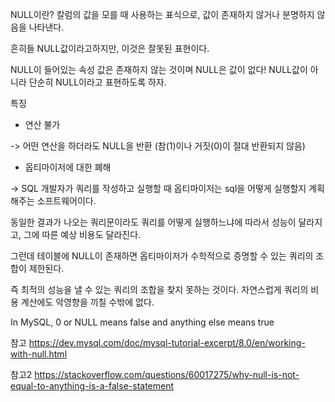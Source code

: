 NULL이란?
칼럼의 값을 모를 때 사용하는 표식으로, 값이 존재하지 않거나 분명하지 않음을 나타낸다.

흔히들 NULL값이라고하지만, 이것은 잘못된 표현이다. 

NULL이 들어있는 속성 값은 존재하지 않는 것이며 NULL은 값이 없다! NULL값이 아니라 단순히 NULL이라고 표현하도록 하자.

특징
- 연산 불가 

-> 어떤 연산을 하더라도 NULL을 반환 (참(1)이나 거짓(0)이 절대 반환되지 않음)

- 옵티마이저에 대한 폐해

-> SQL 개발자가 쿼리를 작성하고 실행할 때 옵티마이저는 sql을 어떻게 실행할지 계획해주는 소프트웨어이다. 

동일한 결과가 나오는 쿼리문이라도 쿼리를 어떻게 실행하느냐에 따라서 성능이 달라지고, 그에 따른 예상 비용도 달라진다.

그런데 테이블에 NULL이 존재하면 옵티마이저가 수학적으로 증명할 수 있는 쿼리의 조합이 제한된다. 

즉 최적의 성능을 낼 수 있는 쿼리의 조합을 찾지 못하는 것이다. 자연스럽게 쿼리의 비용 계산에도 악영향을 끼칠 수밖에 없다.


In MySQL, 0 or NULL means false and anything else means true

참고 https://dev.mysql.com/doc/mysql-tutorial-excerpt/8.0/en/working-with-null.html

참고2 https://stackoverflow.com/questions/60017275/why-null-is-not-equal-to-anything-is-a-false-statement
